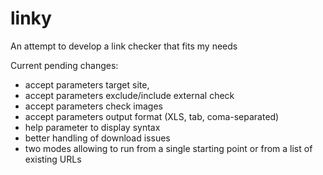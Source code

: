 # linky
An attempt to develop a link checker that fits my needs

Current pending changes:
- accept parameters target site,
- accept parameters exclude/include external check
- accept parameters check images
- accept parameters output format (XLS, tab, coma-separated)
- help parameter to display syntax
- better handling of download issues
- two modes allowing to run from a single starting point or from a list of existing URLs
